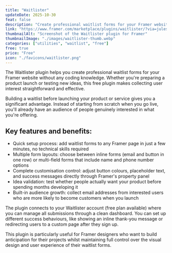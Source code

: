 ```yaml
---
title: "Waitlister"
updateDate: 2025-10-30
feat: false
description: "Create professional waitlist forms for your Framer website without any coding knowledge."
link: "https://www.framer.com/marketplace/plugins/waitlister/?via=julesvcode"
thumbnailAlt: "Screenshot of the Waitlister plugin for Framer"
thumbnailImage: "./images/waitlister-thumb.webp"
categories: ["utilities", "waitlist", "free"]
free: true
price: "Free"
icon: "./favicons/waitlister.png"
---
```


The Waitlister plugin helps you create professional waitlist forms for your Framer website without any coding knowledge. Whether you're preparing a product launch or testing new ideas, this free plugin makes collecting user interest straightforward and effective.

Building a waitlist before launching your product or service gives you a significant advantage. Instead of starting from scratch when you go live, you'll already have an audience of people genuinely interested in what you're offering.

## Key features and benefits:

- Quick setup process: add waitlist forms to any Framer page in just a few minutes, no technical skills required
- Multiple form layouts: choose between inline forms (email and button in one row) or multi-field forms that include name and phone number options
- Complete customisation control: adjust button colours, placeholder text, and success messages directly through Framer's property panel
- Idea validation: test whether people actually want your product before spending months developing it
- Built-in audience growth: collect email addresses from interested users who are more likely to become customers when you launch

The plugin connects to your Waitlister account (free plan available) where you can manage all submissions through a clean dashboard. You can set up different success behaviours, like showing an inline thank-you message or redirecting users to a custom page after they sign up.

This plugin is particularly useful for Framer designers who want to build anticipation for their projects whilst maintaining full control over the visual design and user experience of their waitlist forms.